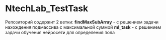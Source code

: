 # NtechLab_TestTask

Репозиторий содержит 2 ветки:
**findMaxSubArray** - с решением задачи нахождения подмассива с максимальной суммой
**ml_task** - с решением задачи обучения нейросети для определения пола
